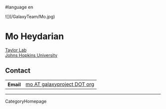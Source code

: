 
#language en
<div class='right'>![](/GalaxyTeam/Mo.jpg)</div>

# Mo Heydarian

[Taylor Lab](http://taylorlab.org/)<br />
[Johns Hopkins University](http://jhu.edu)<br />

## Contact

<table>
  <tr>
    <th> Email </th>
    <td> <a href="mailto:mo AT galaxyproject DOT org">mo AT galaxyproject DOT org</a> </td>
  </tr>
</table>


---
CategoryHomepage
